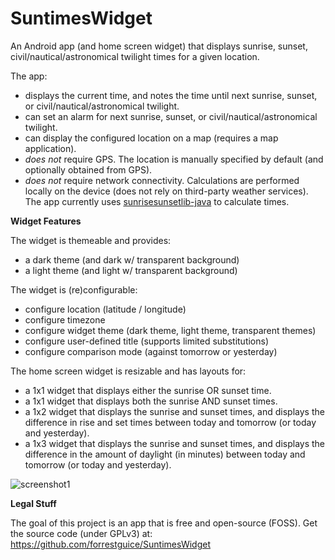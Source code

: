 # SuntimesWidget
An Android app (and home screen widget) that displays sunrise, sunset, civil/nautical/astronomical twilight times for a given location.

The app:
* displays the current time, and notes the time until next sunrise, sunset, or civil/nautical/astronomical twilight.
* can set an alarm for next sunrise, sunset, or civil/nautical/astronomical twilight.
* can display the configured location on a map (requires a map application).
* *does not* require GPS. The location is manually specified by default (and optionally obtained from GPS).
* *does not* require network connectivity. Calculations are performed locally on the device (does not rely on third-party weather services). The app currently uses [sunrisesunsetlib-java](http://mikereedell.github.io/sunrisesunsetlib-java/) to calculate times.

**Widget Features**

The widget is themeable and provides:
* a dark theme (and dark w/ transparent background)
* a light theme (and light w/ transparent background)

The widget is (re)configurable:
* configure location (latitude / longitude)
* configure timezone
* configure widget theme (dark theme, light theme, transparent themes)
* configure user-defined title (supports limited substitutions)
* configure comparison mode (against tomorrow or yesterday)

The home screen widget is resizable and has layouts for:
* a 1x1 widget that displays either the sunrise OR sunset time.
* a 1x1 widget that displays both the sunrise AND sunset times.
* a 1x2 widget that displays the sunrise and sunset times, and displays the difference in rise and set times between today and tomorrow (or today and yesterday).
* a 1x3 widget that displays the sunrise and sunset times, and displays the difference in the amount of daylight (in minutes) between today and tomorrow (or today and yesterday).


![screenshot1](https://cloud.githubusercontent.com/assets/10246147/14938297/ab3697ee-0ed3-11e6-80c2-a9611c1f20cc.png)

**Legal Stuff**

The goal of this project is an app that is free and open-source (FOSS). Get the source code (under GPLv3) at: https://github.com/forrestguice/SuntimesWidget
